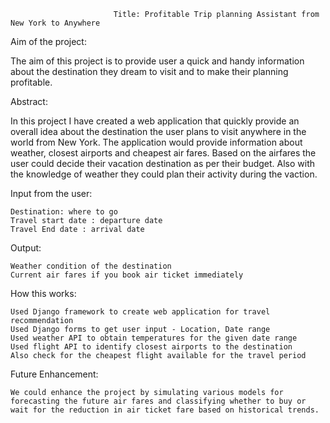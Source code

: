                            Title: Profitable Trip planning Assistant from New York to Anywhere


Aim of the project:

  The aim of this project is to provide user a quick and handy information about the destination they dream to visit and to make their planning profitable.

Abstract:
    
   In this project I have created a web application that quickly provide an overall idea about the destination the user plans to visit anywhere in the world from New York. The application would provide information about weather, closest airports and cheapest air fares. Based on the airfares the user could decide their vacation destination as per their budget. Also with the knowledge of weather they could plan their activity during the vaction.


Input from the user:
    
    Destination: where to go
    Travel start date : departure date 
    Travel End date : arrival date
    
Output:
   
    Weather condition of the destination
    Current air fares if you book air ticket immediately
    
How this works:
    
    Used Django framework to create web application for travel recommendation
    Used Django forms to get user input - Location, Date range
    Used weather API to obtain temperatures for the given date range
    Used flight API to identify closest airports to the destination  
    Also check for the cheapest flight available for the travel period

Future Enhancement:
    
    We could enhance the project by simulating various models for forecasting the future air fares and classifying whether to buy or wait for the reduction in air ticket fare based on historical trends.
  

